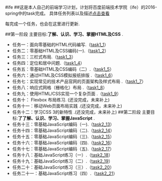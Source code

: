 #ife
##这是本人自己的前端学习计划，计划将百度前端技术学院（ife）的2016-spring中的task完成。
具体任务列表以及描述[点击查看](http://ife.baidu.com/2016/task/all "http://ife.baidu.com/2016/task/all")

每完成一个任务，也会在这里进行更新.

##第一阶段
主要目标:**了解、认识、学习、掌握HTML及CSS** .
 - 任务一：面向零基础的HTML代码编写.（[task1_1](https://github.com/yaowen369/ife/tree/master/2016_spring/task1_1 "yaowen369/ife/tree/master/2016_spring/task1_1")）
 - 任务二：零基础HTML及CSS编码(一).（[task1_2](https://github.com/yaowen369/ife/tree/master/2016_spring/task1_2 "yaowen369/ife/tree/master/2016_spring/task1_2")）
 - 任务三：三栏式布局.（[task1_3](https://github.com/yaowen369/ife/tree/master/2016_spring/task1_3 "yaowen369/ife/tree/master/2016_spring/task1_3")）
 - 任务四：定位和居中问题.（[task1_4](https://github.com/yaowen369/ife/tree/master/2016_spring/task1_4 "yaowen369/ife/tree/master/2016_spring/task1_4")）
 - 任务五：零基础HTML及CSS编码（二）.（[task1_5](https://github.com/yaowen369/ife/tree/master/2016_spring/task1_5 "yaowen369/ife/tree/master/2016_spring/task1_5")）
 - 任务六：通过HTML及CSS模拟报纸排版 .（[task1_6](https://github.com/yaowen369/ife/tree/master/2016_spring/task1_6 "yaowen369/ife/tree/master/2016_spring/task1_6")）
 - 任务七：实现常见的技术产品官网的页面架构及样式布局 .（[task1_7](https://github.com/yaowen369/ife/tree/master/2016_spring/task1_7 "yaowen369/ife/tree/master/2016_spring/task1_7")）
 - 任务八：响应式网格（栅格化）布局 .（[task1_8](https://github.com/yaowen369/ife/tree/master/2016_spring/task1_8 "yaowen369/ife/tree/master/2016_spring/task1_8")）
 - 任务九：使用HTML/CSS实现一个复杂页面 .（[task1_9](https://github.com/yaowen369/ife/tree/master/2016_spring/task1_9 "yaowen369/ife/tree/master/2016_spring/task1_9")）
 - 任务十： Flexbox 布局练习. (还没完成，未来补上)
 - 任务十一：移动Web页面布局实践 .(还没完成，未来补上)
 - 任务十二：学习CSS 3的新特性 .(还没完成，未来补上)
##第二阶段
主要目标:**了了解、认识、学习、掌握JavaScript** .
 - 任务十三：零基础JavaScript编码（一).（[task2_13](https://github.com/yaowen369/ife/tree/master/2016_spring/task2_13 "yaowen369/ife/tree/master/2016_spring/task2_13")）
 - 任务十四：零基础JavaScript编码（二).（[task2_14](https://github.com/yaowen369/ife/tree/master/2016_spring/task2_14 "yaowen369/ife/tree/master/2016_spring/task2_14")）
 - 任务十五：零基础JavaScript编码（三).（[task2_15](https://github.com/yaowen369/ife/tree/master/2016_spring/task2_15 "yaowen369/ife/tree/master/2016_spring/task2_15")）
 - 任务十六：零基础JavaScript编码（四).（[task2_16](https://github.com/yaowen369/ife/tree/master/2016_spring/task2_16 "yaowen369/ife/tree/master/2016_spring/task2_16")）
 - 任务十七：零基础JavaScript编码（五).（[task2_17](https://github.com/yaowen369/ife/tree/master/2016_spring/task2_17 "yaowen369/ife/tree/master/2016_spring/task2_17")）
 - 任务十八：基础JavaScript练习（一）.（[task2_18](https://github.com/yaowen369/ife/tree/master/2016_spring/task2_18 "yaowen369/ife/tree/master/2016_spring/task2_18")）
 - 任务十九：基础JavaScript练习（二）.（[task2_19](https://github.com/yaowen369/ife/tree/master/2016_spring/task2_19 "yaowen369/ife/tree/master/2016_spring/task2_19")）
 - 任务二十：基础JavaScript练习（三）.（[task2_20](https://github.com/yaowen369/ife/tree/master/2016_spring/task2_20 "yaowen369/ife/tree/master/2016_spring/task2_20")）
 - 任务二十一：基础JavaScript练习（四）.（[task2_21](https://github.com/yaowen369/ife/tree/master/2016_spring/task2_21 "yaowen369/ife/tree/master/2016_spring/task2_21")）
